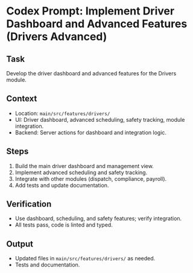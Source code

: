 # Codex Prompt: Implement Driver Dashboard and Advanced Features (Drivers Advanced)

## Task
Develop the driver dashboard and advanced features for the Drivers module.

## Context
- Location: `main/src/features/drivers/`
- UI: Driver dashboard, advanced scheduling, safety tracking, module integration.
- Backend: Server actions for dashboard and integration logic.

## Steps
1. Build the main driver dashboard and management view.
2. Implement advanced scheduling and safety tracking.
3. Integrate with other modules (dispatch, compliance, payroll).
4. Add tests and update documentation.

## Verification
- Use dashboard, scheduling, and safety features; verify integration.
- All tests pass, code is linted and typed.

## Output
- Updated files in `main/src/features/drivers/` as needed.
- Tests and documentation.
